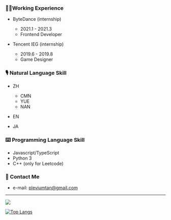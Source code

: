 ### 👨‍🌾Working Experience
* ByteDance (internship)
  * 2021.1 - 2021.3
  * Frontend Developer
  
* Tencent IEG (internship)
  * 2019.6 - 2019.8
  * Game Designer

### 🎙 Natural Language Skill 
* ZH
  * CMN
  * YUE
  * NAN

* EN
* JA

### ⌨️ Programming Language Skill
* Javascript/TypeScript
* Python 3  
* C++ (only for Leetcode)  

### 📧 Contact Me
* e-mail: pleviumtan@gmail.com

------------------------------

[![](https://github-readme-stats.vercel.app/api?bg_color=151515&text_color=9f9f9f&icon_color=79ff97&title_color=fff&username=pleviumtan&show_icons=true&count_private=true)](https://github-readme-stats.vercel.app/api?bg_color=151515&text_color=9f9f9f&icon_color=79ff97&title_color=fff&username=pleviumtan&show_icons=true&count_private=true)  

[![Top Langs](https://github-readme-stats.vercel.app/api/top-langs/?username=pleviumtan&layout=compact&hide=html,css)](https://github-readme-stats.vercel.app/api/top-langs/?username=pleviumtan&layout=compact&hide=html,css)
